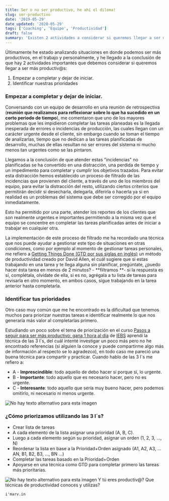 ```yaml
---
title: Ser o no ser productivo, he ahí el dilema!
slug: ser-productivo
date: '2019-05-29'
date_updated: '2020-05-29'
tags: ['Coaching', 'Equipo', 'Productividad']
draft: false
summary: 'Existen 2 actividades a considerar si queremos llegar a ser más productivos(as) empezar a completar y dejar de iniciar, e identificar nuestras prioridades.'
---
```


Últimamente he estado analizando situaciones en donde podemos ser más productivos, en el trabajo y personalmente, y he llegado a la conclusión de que hay 2 actividades importantes que debemos considerar si queremos llegar a ser más productiv@s:

1. Empezar a completar y dejar de iniciar.
2. Identificar nuestras prioridades

### Empezar a completar y dejar de iniciar.

Conversando con un equipo de desarrollo en una reunión de retrospectiva (**reunión que realizamos para reflexionar sobre lo que ha sucedido en un corto periodo de tiempo**), me comentaron que uno de los mayores problemas que les impidieron completar las tareas planeadas es la llegada inesperada de errores o incidencias de producción, las cuales llegan con un carácter urgente desde el cliente, sin embargo cuando se toman el tiempo de analizarlas, tiempo que no dedican a las tareas planificadas de desarrollo, muchas de ellas resultan no ser errores del sistema ni mucho menos tan urgentes como se las pintaron.

Llegamos a la conclusión de que atender estas "incidencias" no planificadas se ha convertido en una distracción, una perdida de tiempo y un impedimento para completar y cumplir los objetivos trazados. Para evitar esta distracción hemos establecido un proceso de filtrado de las incidencias que provienen del cliente, a través de uno de los miembros del equipo, para evitar la distracción del resto, utilizando ciertos criterios que permitirán decidir si desecharla, delegarla, diferirla o hacerla ya si en realidad es un problemas del sistema que debe ser corregido por el equipo inmediatamente.

Esto ha permitido por una parte, atender los reportes de los clientes que son realmente urgentes e importantes permitiendo a la misma vez que el equipo se concentre en completar las tareas planificadas antes de iniciar a trabajar en cualquier otra.

La implementación de este proceso de filtrado me ha recordado una técnica que nos puede ayudar a gestionar este tipo de situaciones en otras condiciones, como por ejemplo al momento de gestionar tareas personales, me refiero a [Getting Things Done (GTD por sus siglas en inglés)](https://es.wikipedia.org/wiki/Getting_Things_Done) un método de productividad creado por David Allen, el cuál sugiere que si estas trabajando en una tarea y te llega alguna sin planificar, pregúntate, ¿puedo hacer ésta tarea en menos de 2 minutos? - **filtramos **- si la respuesta es sí, complétala, olvídate de ella, si es no, agrégala a tu lista de tareas para revisarla en otro momento, en ambos casos, sigue trabajando en la tarea anterior hasta completarla.

### Identificar tus prioridades

Otro caso muy común que me he encontrado es la dificultad que tenemos muchos para priorizar nuestras tareas e identificar realmente lo que nos generaría más valor al completarlas primero.

Estudiando un poco sobre el tema de priorización en el curso [Pasos a seguir para ser más productivo: gana 1 hora al día](https://www.iebschool.com/programas/pasos-seguir-productivo-gana-1-hora-dia/) de [IEBS](https://www.iebschool.com/) aprendí la técnica de las 3 I´s, del cuál intenté investigar un poco más pero no he encontrado referencias (si alguien la conoce y puede compartirme algo más de información al respecto se lo agradezco), en todo caso me pareció una buena técnica para compartir y practicar. Cuando hablo de las 3 I´s me refiero a:

- A - **Imprescindible**: todo aquello de debo hacer sí porque sí, lo urgente.
- B - **Importante**: todo aquello que es necesario hacer, pero no es urgente.
- C - **Interesante**: todo aquello que sería muy bueno hacer, pero podemos omitirlo, ni necesario ni menos urgente.

![No hay texto alternativo para esta imagen](https://media-exp1.licdn.com/dms/image/C4E12AQH2Uhe2P2or0A/article-inline_image-shrink_1000_1488/0?e=1596067200&v=beta&t=BOTlwIFM1ayiJAFyz7G-kg0gyNW08YTMPVGv0TdObTk)

### ¿Cómo priorizamos utilizando las 3 I´s?

- Crear lista de tareas
- A cada elemento de la lista asignar una prioridad (A, B, C).
- Luego a cada elemento según su prioridad, asignar un orden (1, 2, 3, …, N)
- Reordenar la lista en base a la Prioridad+Orden asignado (A1, A2, A3, … AN, B1, B2, B3, …, BN …)
- Completar las tareas basado en la Prioridad+Orden
- Apoyarse en una técnica como GTD para completar primero las tareas más prioritarias.

![No hay texto alternativo para esta imagen](https://media-exp1.licdn.com/dms/image/C4E12AQFZe7xSTgAwpg/article-inline_image-shrink_1000_1488/0?e=1596067200&v=beta&t=HhcTYpHDqPlF29IOmeooWCNHRYyE1UYjRjhI84fMXm4)
Y tú eres productiv@? Que técnicas de productividad conoces y utilizas?

    i'marv.in
